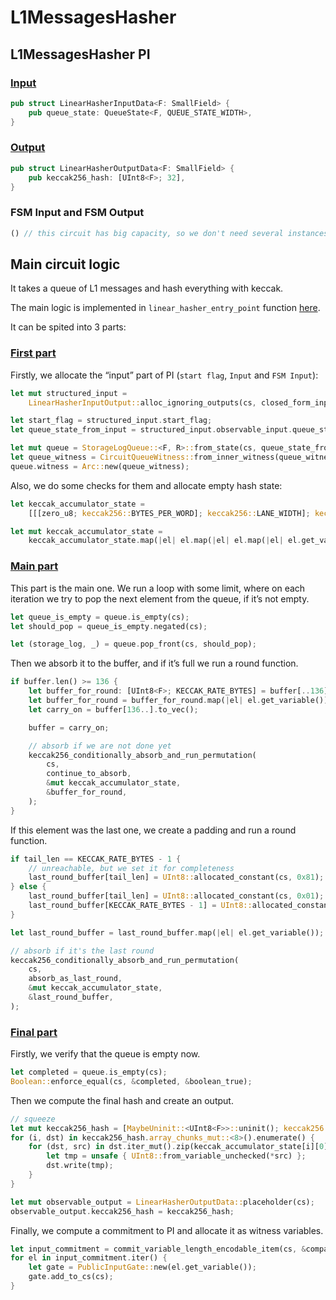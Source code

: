 # L1MessagesHasher

## L1MessagesHasher PI

### [Input](https://github.com/matter-labs/era-zkevm_circuits/blob/main/src/linear_hasher/input.rs#L27)

```rust
pub struct LinearHasherInputData<F: SmallField> {
    pub queue_state: QueueState<F, QUEUE_STATE_WIDTH>,
}
```

### [Output](https://github.com/matter-labs/era-zkevm_circuits/blob/main/src/linear_hasher/input.rs#L42)

```rust
pub struct LinearHasherOutputData<F: SmallField> {
    pub keccak256_hash: [UInt8<F>; 32],
}
```

### FSM Input and FSM Output

```rust
() // this circuit has big capacity, so we don't need several instances
```

## Main circuit logic

It takes a queue of L1 messages and hash everything with keccak.

The main logic is implemented in `linear_hasher_entry_point` function [here](https://github.com/matter-labs/era-zkevm_circuits/blob/main/src/linear_hasher/mod.rs#L35).

It can be spited into 3 parts: 

### [First part](https://github.com/matter-labs/era-zkevm_circuits/blob/main/src/linear_hasher/mod.rs#L54)

Firstly, we allocate the “input” part of PI (`start flag`, `Input` and `FSM Input`):

```rust
let mut structured_input =
    LinearHasherInputOutput::alloc_ignoring_outputs(cs, closed_form_input.clone());

let start_flag = structured_input.start_flag;
let queue_state_from_input = structured_input.observable_input.queue_state;

let mut queue = StorageLogQueue::<F, R>::from_state(cs, queue_state_from_input);
let queue_witness = CircuitQueueWitness::from_inner_witness(queue_witness);
queue.witness = Arc::new(queue_witness);
```

Also, we do some checks for them and allocate empty hash state:

```rust
let keccak_accumulator_state =
    [[[zero_u8; keccak256::BYTES_PER_WORD]; keccak256::LANE_WIDTH]; keccak256::LANE_WIDTH];

let mut keccak_accumulator_state =
    keccak_accumulator_state.map(|el| el.map(|el| el.map(|el| el.get_variable())));
```

### [Main part](https://github.com/matter-labs/era-zkevm_circuits/blob/main/src/linear_hasher/mod.rs#L105)

This part is the main one. We run a loop with some limit, where on each iteration we try to pop the next element from the queue, if it’s not empty.

```rust
let queue_is_empty = queue.is_empty(cs);
let should_pop = queue_is_empty.negated(cs);

let (storage_log, _) = queue.pop_front(cs, should_pop);
```

Then we absorb it to the buffer, and if it’s full we run a round function.

```rust
if buffer.len() >= 136 {
    let buffer_for_round: [UInt8<F>; KECCAK_RATE_BYTES] = buffer[..136].try_into().unwrap();
    let buffer_for_round = buffer_for_round.map(|el| el.get_variable());
    let carry_on = buffer[136..].to_vec();

    buffer = carry_on;

    // absorb if we are not done yet
    keccak256_conditionally_absorb_and_run_permutation(
        cs,
        continue_to_absorb,
        &mut keccak_accumulator_state,
        &buffer_for_round,
    );
}
```

If this element was the last one, we create a padding and run a round function.

```rust
if tail_len == KECCAK_RATE_BYTES - 1 {
    // unreachable, but we set it for completeness
    last_round_buffer[tail_len] = UInt8::allocated_constant(cs, 0x81);
} else {
    last_round_buffer[tail_len] = UInt8::allocated_constant(cs, 0x01);
    last_round_buffer[KECCAK_RATE_BYTES - 1] = UInt8::allocated_constant(cs, 0x80);
}

let last_round_buffer = last_round_buffer.map(|el| el.get_variable());

// absorb if it's the last round
keccak256_conditionally_absorb_and_run_permutation(
    cs,
    absorb_as_last_round,
    &mut keccak_accumulator_state,
    &last_round_buffer,
);
```

### [Final part](https://github.com/matter-labs/era-zkevm_circuits/blob/main/src/linear_hasher/mod.rs#L169)

Firstly, we verify that the queue is empty now.

```rust
let completed = queue.is_empty(cs);
Boolean::enforce_equal(cs, &completed, &boolean_true);
```

Then we compute the final hash and create an output.

```rust
// squeeze
let mut keccak256_hash = [MaybeUninit::<UInt8<F>>::uninit(); keccak256::KECCAK256_DIGEST_SIZE];
for (i, dst) in keccak256_hash.array_chunks_mut::<8>().enumerate() {
    for (dst, src) in dst.iter_mut().zip(keccak_accumulator_state[i][0].iter()) {
        let tmp = unsafe { UInt8::from_variable_unchecked(*src) };
        dst.write(tmp);
    }
}

let mut observable_output = LinearHasherOutputData::placeholder(cs);
observable_output.keccak256_hash = keccak256_hash;
```

Finally, we compute a commitment to PI and allocate it as witness variables.

```rust
let input_commitment = commit_variable_length_encodable_item(cs, &compact_form, round_function);
for el in input_commitment.iter() {
    let gate = PublicInputGate::new(el.get_variable());
    gate.add_to_cs(cs);
}
```